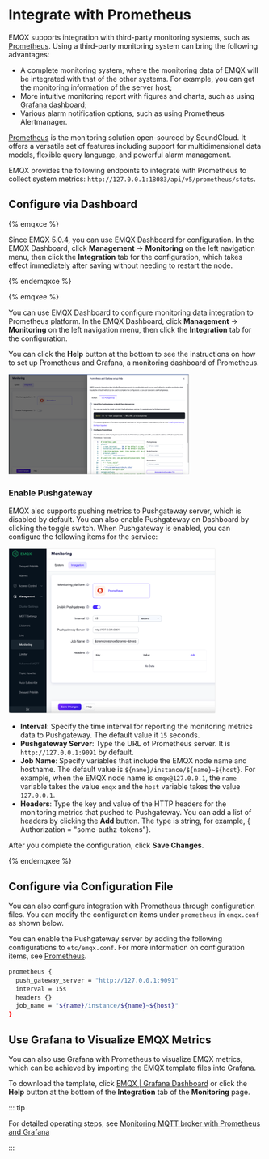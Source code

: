 # Integrate with Prometheus

EMQX supports integration with third-party monitoring systems, such as [Prometheus](../observability/prometheus.md). Using a third-party monitoring system can bring the following advantages:

- A complete monitoring system, where the monitoring data of EMQX will be integrated with that of the other systems. For example, you can get the monitoring information of the server host;
- More intuitive monitoring report with figures and charts, such as using [Grafana dashboard](#use-grafana-to-visualize-EMQX-metrics);
- Various alarm notification options, such as using Prometheus Alertmanager.

[Prometheus](https://prometheus.io/) is the monitoring solution open-sourced by SoundCloud. It offers a versatile set of features including support for multidimensional data models, flexible query language, and powerful alarm management.

EMQX provides the following endpoints to integrate with Prometheus to collect system metrics: `http://127.0.0.1:18083/api/v5/prometheus/stats`. 

## Configure via Dashboard

{% emqxce %}

Since EMQX 5.0.4, you can use EMQX Dashboard for configuration. In the EMQX Dashboard, click **Management** -> **Monitoring** on the left navigation menu, then click the **Integration** tab for the configuration, which takes effect immediately after saving without needing to restart the node.

{% endemqxce %}

{% emqxee %}

You can use EMQX Dashboard to configure monitoring data integration to Prometheus platform. In the EMQX Dashboard, click **Management** -> **Monitoring** on the left navigation menu, then click the **Integration** tab for the configuration.

You can click the **Help** button at the bottom to see the instructions on how to set up Prometheus and Grafana, a monitoring dashboard of Prometheus.

<img src="./assets/prometheus-setup-help-ee.png" alt="prometheus-setup-help-ee" style="zoom:35%;" />

### Enable Pushgateway

EMQX also supports pushing metrics to Pushgateway server, which is disabled by default. You can also enable Pushgateway on Dashboard by clicking the toggle switch. When Pushgateway is enabled, you can configure the following items for the service:

<img src="./assets/enable-push-gateway.png" alt="enable-push-gateway" style="zoom:40%;" />

- **Interval**: Specify the time interval for reporting the monitoring metrics data to Pushgateway. The default value it `15` seconds.
- **Pushgateway Server**: Type the URL of Prometheus server. It is `http://127.0.0.1:9091` by default.
- **Job Name**: Specify variables that include the EMQX node name and hostname. The default value is `${name}/instance/${name}~${host}`. For example, when the EMQX node name is `emqx@127.0.0.1`, the `name` variable takes the value `emqx` and the `host` variable takes the value `127.0.0.1`.
- **Headers**: Type the key and value of the HTTP headers for the monitoring metrics that pushed to Pushgateway. You can add a list of headers by clicking the **Add** button. The type is string, for example, { Authorization = "some-authz-tokens"}.

After you complete the configuration, click **Save Changes**.

{% endemqxee %}

## Configure via Configuration File

You can also configure integration with Prometheus through configuration files. You can modify the configuration items under `prometheus` in `emqx.conf` as shown below.  

You can enable the Pushgateway server by adding the following configurations to `etc/emqx.conf`. For more information on configuration items, see [Prometheus](../configuration/prometheus.md).

```bash
prometheus {
  push_gateway_server = "http://127.0.0.1:9091"
  interval = 15s
  headers {}
  job_name = "${name}/instance/${name}~${host}"
}
```

## Use Grafana to Visualize EMQX Metrics

You can also use Grafana with Prometheus to visualize EMQX metrics, which can be achieved by importing the EMQX template files into Grafana. 

To download the template, click [EMQX | Grafana Dashboard](https://grafana.com/grafana/dashboards/17446-emqx/) or click the **Help** button at the bottom of the **Integration** tab of the **Monitoring** page.

::: tip

For detailed operating steps, see [Monitoring MQTT broker with Prometheus and Grafana](https://www.emqx.com/en/blog/emqx-prometheus-grafana)

:::
